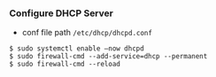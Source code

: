### Configure DHCP Server
- conf file path  `/etc/dhcp/dhcpd.conf`
```
$ sudo systemctl enable –now dhcpd
$ sudo firewall-cmd --add-service=dhcp --permanent 
$ sudo firewall-cmd --reload
```